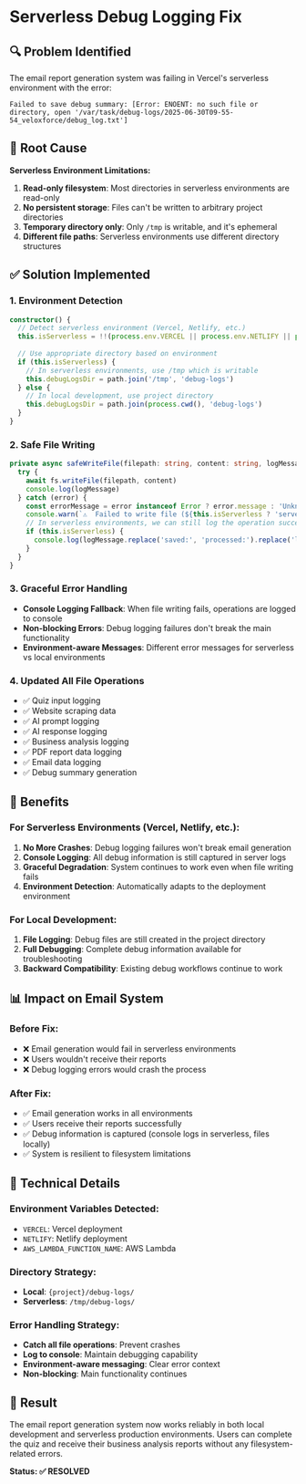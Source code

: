 # Serverless Debug Logging Fix

## 🔍 Problem Identified

The email report generation system was failing in Vercel's serverless environment with the error:

```
Failed to save debug summary: [Error: ENOENT: no such file or directory, open '/var/task/debug-logs/2025-06-30T09-55-54_veloxforce/debug_log.txt']
```

## 🎯 Root Cause

**Serverless Environment Limitations:**
1. **Read-only filesystem**: Most directories in serverless environments are read-only
2. **No persistent storage**: Files can't be written to arbitrary project directories
3. **Temporary directory only**: Only `/tmp` is writable, and it's ephemeral
4. **Different file paths**: Serverless environments use different directory structures

## ✅ Solution Implemented

### 1. **Environment Detection**
```typescript
constructor() {
  // Detect serverless environment (Vercel, Netlify, etc.)
  this.isServerless = !!(process.env.VERCEL || process.env.NETLIFY || process.env.AWS_LAMBDA_FUNCTION_NAME)
  
  // Use appropriate directory based on environment
  if (this.isServerless) {
    // In serverless environments, use /tmp which is writable
    this.debugLogsDir = path.join('/tmp', 'debug-logs')
  } else {
    // In local development, use project directory
    this.debugLogsDir = path.join(process.cwd(), 'debug-logs')
  }
}
```

### 2. **Safe File Writing**
```typescript
private async safeWriteFile(filepath: string, content: string, logMessage: string): Promise<void> {
  try {
    await fs.writeFile(filepath, content)
    console.log(logMessage)
  } catch (error) {
    const errorMessage = error instanceof Error ? error.message : 'Unknown error'
    console.warn(`⚠️  Failed to write file (${this.isServerless ? 'serverless environment' : 'filesystem error'}):`, errorMessage)
    // In serverless environments, we can still log the operation success
    if (this.isServerless) {
      console.log(logMessage.replace('saved:', 'processed:').replace('logged:', 'processed:'))
    }
  }
}
```

### 3. **Graceful Error Handling**
- **Console Logging Fallback**: When file writing fails, operations are logged to console
- **Non-blocking Errors**: Debug logging failures don't break the main functionality
- **Environment-aware Messages**: Different error messages for serverless vs local environments

### 4. **Updated All File Operations**
- ✅ Quiz input logging
- ✅ Website scraping data
- ✅ AI prompt logging
- ✅ AI response logging
- ✅ Business analysis logging
- ✅ PDF report data logging
- ✅ Email data logging
- ✅ Debug summary generation

## 🚀 Benefits

### **For Serverless Environments (Vercel, Netlify, etc.):**
1. **No More Crashes**: Debug logging failures won't break email generation
2. **Console Logging**: All debug information is still captured in server logs
3. **Graceful Degradation**: System continues to work even when file writing fails
4. **Environment Detection**: Automatically adapts to the deployment environment

### **For Local Development:**
1. **File Logging**: Debug files are still created in the project directory
2. **Full Debugging**: Complete debug information available for troubleshooting
3. **Backward Compatibility**: Existing debug workflows continue to work

## 📊 Impact on Email System

### **Before Fix:**
- ❌ Email generation would fail in serverless environments
- ❌ Users wouldn't receive their reports
- ❌ Debug logging errors would crash the process

### **After Fix:**
- ✅ Email generation works in all environments
- ✅ Users receive their reports successfully
- ✅ Debug information is captured (console logs in serverless, files locally)
- ✅ System is resilient to filesystem limitations

## 🔧 Technical Details

### **Environment Variables Detected:**
- `VERCEL`: Vercel deployment
- `NETLIFY`: Netlify deployment  
- `AWS_LAMBDA_FUNCTION_NAME`: AWS Lambda

### **Directory Strategy:**
- **Local**: `{project}/debug-logs/`
- **Serverless**: `/tmp/debug-logs/`

### **Error Handling Strategy:**
- **Catch all file operations**: Prevent crashes
- **Log to console**: Maintain debugging capability
- **Environment-aware messaging**: Clear error context
- **Non-blocking**: Main functionality continues

## 🎯 Result

The email report generation system now works reliably in both local development and serverless production environments. Users can complete the quiz and receive their business analysis reports without any filesystem-related errors.

**Status: ✅ RESOLVED**
